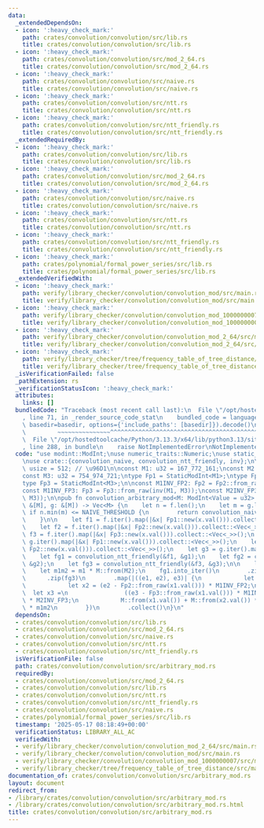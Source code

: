 ```yaml
---
data:
  _extendedDependsOn:
  - icon: ':heavy_check_mark:'
    path: crates/convolution/convolution/src/lib.rs
    title: crates/convolution/convolution/src/lib.rs
  - icon: ':heavy_check_mark:'
    path: crates/convolution/convolution/src/mod_2_64.rs
    title: crates/convolution/convolution/src/mod_2_64.rs
  - icon: ':heavy_check_mark:'
    path: crates/convolution/convolution/src/naive.rs
    title: crates/convolution/convolution/src/naive.rs
  - icon: ':heavy_check_mark:'
    path: crates/convolution/convolution/src/ntt.rs
    title: crates/convolution/convolution/src/ntt.rs
  - icon: ':heavy_check_mark:'
    path: crates/convolution/convolution/src/ntt_friendly.rs
    title: crates/convolution/convolution/src/ntt_friendly.rs
  _extendedRequiredBy:
  - icon: ':heavy_check_mark:'
    path: crates/convolution/convolution/src/lib.rs
    title: crates/convolution/convolution/src/lib.rs
  - icon: ':heavy_check_mark:'
    path: crates/convolution/convolution/src/mod_2_64.rs
    title: crates/convolution/convolution/src/mod_2_64.rs
  - icon: ':heavy_check_mark:'
    path: crates/convolution/convolution/src/naive.rs
    title: crates/convolution/convolution/src/naive.rs
  - icon: ':heavy_check_mark:'
    path: crates/convolution/convolution/src/ntt.rs
    title: crates/convolution/convolution/src/ntt.rs
  - icon: ':heavy_check_mark:'
    path: crates/convolution/convolution/src/ntt_friendly.rs
    title: crates/convolution/convolution/src/ntt_friendly.rs
  - icon: ':heavy_check_mark:'
    path: crates/polynomial/formal_power_series/src/lib.rs
    title: crates/polynomial/formal_power_series/src/lib.rs
  _extendedVerifiedWith:
  - icon: ':heavy_check_mark:'
    path: verify/library_checker/convolution/convolution_mod/src/main.rs
    title: verify/library_checker/convolution/convolution_mod/src/main.rs
  - icon: ':heavy_check_mark:'
    path: verify/library_checker/convolution/convolution_mod_1000000007/src/main.rs
    title: verify/library_checker/convolution/convolution_mod_1000000007/src/main.rs
  - icon: ':heavy_check_mark:'
    path: verify/library_checker/convolution/convolution_mod_2_64/src/main.rs
    title: verify/library_checker/convolution/convolution_mod_2_64/src/main.rs
  - icon: ':heavy_check_mark:'
    path: verify/library_checker/tree/frequency_table_of_tree_distance/src/main.rs
    title: verify/library_checker/tree/frequency_table_of_tree_distance/src/main.rs
  _isVerificationFailed: false
  _pathExtension: rs
  _verificationStatusIcon: ':heavy_check_mark:'
  attributes:
    links: []
  bundledCode: "Traceback (most recent call last):\n  File \"/opt/hostedtoolcache/Python/3.13.3/x64/lib/python3.13/site-packages/onlinejudge_verify/documentation/build.py\"\
    , line 71, in _render_source_code_stat\n    bundled_code = language.bundle(stat.path,\
    \ basedir=basedir, options={'include_paths': [basedir]}).decode()\n          \
    \         ~~~~~~~~~~~~~~~^^^^^^^^^^^^^^^^^^^^^^^^^^^^^^^^^^^^^^^^^^^^^^^^^^^^^^^^^^^^^^^^^^\n\
    \  File \"/opt/hostedtoolcache/Python/3.13.3/x64/lib/python3.13/site-packages/onlinejudge_verify/languages/rust.py\"\
    , line 288, in bundle\n    raise NotImplementedError\nNotImplementedError\n"
  code: "use modint::ModInt;\nuse numeric_traits::Numeric;\nuse static_modint::StaticModInt;\n\
    \nuse crate::{convolution_naive, convolution_ntt_friendly, inv};\n\nconst NAIVE_THRESHOLD:\
    \ usize = 512; // \u96D1\n\nconst M1: u32 = 167_772_161;\nconst M2: u32 = 469_762_049;\n\
    const M3: u32 = 754_974_721;\ntype Fp1 = StaticModInt<M1>;\ntype Fp2 = StaticModInt<M2>;\n\
    type Fp3 = StaticModInt<M3>;\n\nconst M1INV_FP2: Fp2 = Fp2::from_raw(inv(M1, M2));\n\
    const M1INV_FP3: Fp3 = Fp3::from_raw(inv(M1, M3));\nconst M2INV_FP3: Fp3 = Fp3::from_raw(inv(M2,\
    \ M3));\n\npub fn convolution_arbitrary_mod<M: ModInt<Value = u32> + Numeric>(f:\
    \ &[M], g: &[M]) -> Vec<M> {\n    let n = f.len();\n    let m = g.len();\n   \
    \ if n.min(m) <= NAIVE_THRESHOLD {\n        return convolution_naive(f, g);\n\
    \    }\n\n    let f1 = f.iter().map(|&x| Fp1::new(x.val())).collect::<Vec<_>>();\n\
    \    let f2 = f.iter().map(|&x| Fp2::new(x.val())).collect::<Vec<_>>();\n    let\
    \ f3 = f.iter().map(|&x| Fp3::new(x.val())).collect::<Vec<_>>();\n    let g1 =\
    \ g.iter().map(|&x| Fp1::new(x.val())).collect::<Vec<_>>();\n    let g2 = g.iter().map(|&x|\
    \ Fp2::new(x.val())).collect::<Vec<_>>();\n    let g3 = g.iter().map(|&x| Fp3::new(x.val())).collect::<Vec<_>>();\n\
    \    let fg1 = convolution_ntt_friendly(&f1, &g1);\n    let fg2 = convolution_ntt_friendly(&f2,\
    \ &g2);\n    let fg3 = convolution_ntt_friendly(&f3, &g3);\n\n    let m1 = M::from(M1);\n\
    \    let m1m2 = m1 * M::from(M2);\n    fg1.into_iter()\n        .zip(fg2)\n  \
    \      .zip(fg3)\n        .map(|((e1, e2), e3)| {\n            let x1 = e1;\n\
    \            let x2 = (e2 - Fp2::from_raw(x1.val())) * M1INV_FP2;\n          \
    \  let x3 =\n                ((e3 - Fp3::from_raw(x1.val())) * M1INV_FP3 - Fp3::from_raw(x2.val()))\
    \ * M2INV_FP3;\n            M::from(x1.val()) + M::from(x2.val()) * m1 + M::from(x3.val())\
    \ * m1m2\n        })\n        .collect()\n}\n"
  dependsOn:
  - crates/convolution/convolution/src/lib.rs
  - crates/convolution/convolution/src/mod_2_64.rs
  - crates/convolution/convolution/src/naive.rs
  - crates/convolution/convolution/src/ntt.rs
  - crates/convolution/convolution/src/ntt_friendly.rs
  isVerificationFile: false
  path: crates/convolution/convolution/src/arbitrary_mod.rs
  requiredBy:
  - crates/convolution/convolution/src/mod_2_64.rs
  - crates/convolution/convolution/src/lib.rs
  - crates/convolution/convolution/src/ntt.rs
  - crates/convolution/convolution/src/ntt_friendly.rs
  - crates/convolution/convolution/src/naive.rs
  - crates/polynomial/formal_power_series/src/lib.rs
  timestamp: '2025-05-17 08:18:49+00:00'
  verificationStatus: LIBRARY_ALL_AC
  verifiedWith:
  - verify/library_checker/convolution/convolution_mod_2_64/src/main.rs
  - verify/library_checker/convolution/convolution_mod/src/main.rs
  - verify/library_checker/convolution/convolution_mod_1000000007/src/main.rs
  - verify/library_checker/tree/frequency_table_of_tree_distance/src/main.rs
documentation_of: crates/convolution/convolution/src/arbitrary_mod.rs
layout: document
redirect_from:
- /library/crates/convolution/convolution/src/arbitrary_mod.rs
- /library/crates/convolution/convolution/src/arbitrary_mod.rs.html
title: crates/convolution/convolution/src/arbitrary_mod.rs
---
```

